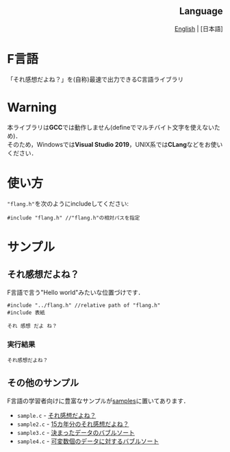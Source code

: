 
<div align="right">
<h2 align="right">Language</h2>
 <a href="https://github.com/NNCT3J/F-lang">English</a> | [日本語]
</div>

# F言語
「それ感想だよね？」を(自称)最速で出力できるC言語ライブラリ

# Warning
本ライブラリは**GCC**では動作しません(defineでマルチバイト文字を使えないため)．  
そのため，Windowsでは**Visual Studio 2019**，UNIX系では**CLang**などをお使いください．

# 使い方
`"flang.h"`を次のようにincludeしてください:
```
#include "flang.h" //"flang.h"の相対パスを指定
```

# サンプル
## それ感想だよね？
F言語で言う"Hello world"みたいな位置づけです．
```
#include "../flang.h" //relative path of "flang.h"
#include 表紙

それ 感想 だよ ね？
```
### 実行結果
```
それ感想だよね？
```

## その他のサンプル
F言語の学習者向けに豊富なサンプルが[samples](https://github.com/NNCT3J/F-lang/blob/main/samples)に置いてあります．

- `sample.c` - [それ感想だよね？](https://github.com/NNCT3J/F-lang/blob/main/samples/sample.c)
- `sample2.c` - [15カ年分のそれ感想だよね？](https://github.com/NNCT3J/F-lang/blob/main/samples/sample2.c)
- `sample3.c` - [決まったデータのバブルソート](https://github.com/NNCT3J/F-lang/blob/main/samples/sample3.c)
- `sample4.c` - [可変数個のデータに対するバブルソート](https://github.com/NNCT3J/F-lang/blob/main/samples/sample4.c)